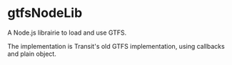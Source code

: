 # gtfsNodeLib
A Node.js librairie to load and use GTFS.

The implementation is Transit's old GTFS implementation, using callbacks and plain object.
